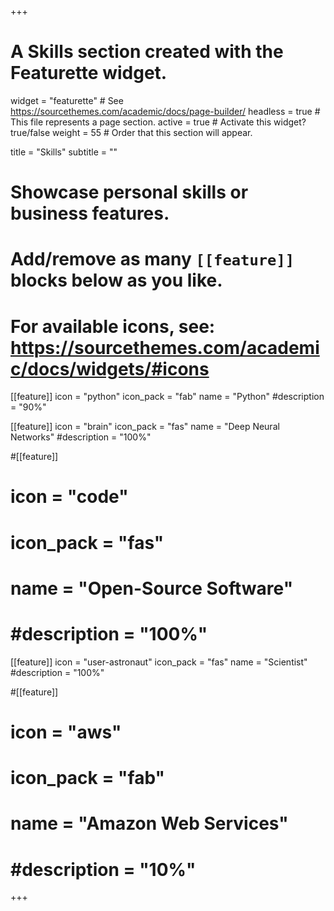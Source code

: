+++
# A Skills section created with the Featurette widget.
widget = "featurette"  # See https://sourcethemes.com/academic/docs/page-builder/
headless = true  # This file represents a page section.
active = true  # Activate this widget? true/false
weight = 55  # Order that this section will appear.

title = "Skills"
subtitle = ""

# Showcase personal skills or business features.
# 
# Add/remove as many `[[feature]]` blocks below as you like.
# 
# For available icons, see: https://sourcethemes.com/academic/docs/widgets/#icons

[[feature]]
  icon = "python"
  icon_pack = "fab"
  name = "Python"
  #description = "90%"

[[feature]]
  icon = "brain"
  icon_pack = "fas"
  name = "Deep Neural Networks"
  #description = "100%"  

  
#[[feature]]
#  icon = "code"
#  icon_pack = "fas"
#  name = "Open-Source Software"
#  #description = "100%"  

[[feature]]
  icon = "user-astronaut"
  icon_pack = "fas"
  name = "Scientist"
  #description = "100%"   
  
#[[feature]]
#  icon = "aws"
#  icon_pack = "fab"
#  name = "Amazon Web Services"
#  #description = "10%"

+++
